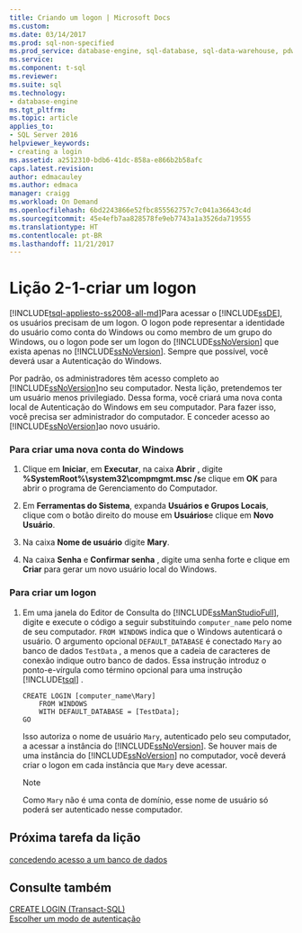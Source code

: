 ```yaml
---
title: Criando um logon | Microsoft Docs
ms.custom: 
ms.date: 03/14/2017
ms.prod: sql-non-specified
ms.prod_service: database-engine, sql-database, sql-data-warehouse, pdw
ms.service: 
ms.component: t-sql
ms.reviewer: 
ms.suite: sql
ms.technology:
- database-engine
ms.tgt_pltfrm: 
ms.topic: article
applies_to:
- SQL Server 2016
helpviewer_keywords:
- creating a login
ms.assetid: a2512310-bdb6-41dc-858a-e866b2b58afc
caps.latest.revision: 
author: edmacauley
ms.author: edmaca
manager: craigg
ms.workload: On Demand
ms.openlocfilehash: 6bd2243866e52fbc855562757c7c041a36643c4d
ms.sourcegitcommit: 45e4efb7aa828578fe9eb7743a1a3526da719555
ms.translationtype: HT
ms.contentlocale: pt-BR
ms.lasthandoff: 11/21/2017
---
```

# <a name="lesson-2-1---creating-a-login"></a>Lição 2-1-criar um logon
[!INCLUDE[tsql-appliesto-ss2008-all-md](../includes/tsql-appliesto-ss2008-all-md.md)]Para acessar o [!INCLUDE[ssDE](../includes/ssde-md.md)], os usuários precisam de um logon. O logon pode representar a identidade do usuário como conta do Windows ou como membro de um grupo do Windows, ou o logon pode ser um logon do [!INCLUDE[ssNoVersion](../includes/ssnoversion-md.md)] que exista apenas no [!INCLUDE[ssNoVersion](../includes/ssnoversion-md.md)]. Sempre que possível, você deverá usar a Autenticação do Windows.  
  
Por padrão, os administradores têm acesso completo ao [!INCLUDE[ssNoVersion](../includes/ssnoversion-md.md)]no seu computador. Nesta lição, pretendemos ter um usuário menos privilegiado. Dessa forma, você criará uma nova conta local de Autenticação do Windows em seu computador. Para fazer isso, você precisa ser administrador do computador. E conceder acesso ao [!INCLUDE[ssNoVersion](../includes/ssnoversion-md.md)]ao novo usuário.  
  
### <a name="to-create-a-new-windows-account"></a>Para criar uma nova conta do Windows  
  
1.  Clique em **Iniciar**, em **Executar**, na caixa **Abrir** , digite **%SystemRoot%\system32\compmgmt.msc /s**e clique em **OK** para abrir o programa de Gerenciamento do Computador.  
  
2.  Em **Ferramentas do Sistema**, expanda **Usuários e Grupos Locais**, clique com o botão direito do mouse em **Usuários**e clique em **Novo Usuário**.  
  
3.  Na caixa **Nome de usuário** digite **Mary**.  
  
4.  Na caixa **Senha** e **Confirmar senha** , digite uma senha forte e clique em **Criar** para gerar um novo usuário local do Windows.  
  
### <a name="to-create-a-login"></a>Para criar um logon  
  
1.  Em uma janela do Editor de Consulta do [!INCLUDE[ssManStudioFull](../includes/ssmanstudiofull-md.md)], digite e execute o código a seguir substituindo `computer_name` pelo nome de seu computador. `FROM WINDOWS` indica que o Windows autenticará o usuário. O argumento opcional `DEFAULT_DATABASE` é conectado `Mary` ao banco de dados `TestData` , a menos que a cadeia de caracteres de conexão indique outro banco de dados. Essa instrução introduz o ponto-e-vírgula como término opcional para uma instrução [!INCLUDE[tsql](../includes/tsql-md.md)] .  
  
    ```  
    CREATE LOGIN [computer_name\Mary]  
        FROM WINDOWS  
        WITH DEFAULT_DATABASE = [TestData];  
    GO  
    ```  
  
    Isso autoriza o nome de usuário `Mary`, autenticado pelo seu computador, a acessar a instância do [!INCLUDE[ssNoVersion](../includes/ssnoversion-md.md)]. Se houver mais de uma instância do [!INCLUDE[ssNoVersion](../includes/ssnoversion-md.md)] no computador, você deverá criar o logon em cada instância que `Mary` deve acessar.  
  
    > [!NOTE]  
    > Como `Mary` não é uma conta de domínio, esse nome de usuário só poderá ser autenticado nesse computador.  
  
## <a name="next-task-in-lesson"></a>Próxima tarefa da lição  
[concedendo acesso a um banco de dados](../t-sql/lesson-2-2-granting-access-to-a-database.md)  
  
## <a name="see-also"></a>Consulte também  
[CREATE LOGIN &#40;Transact-SQL&#41;](../t-sql/statements/create-login-transact-sql.md)  
[Escolher um modo de autenticação](../relational-databases/security/choose-an-authentication-mode.md)  
  
  
  
